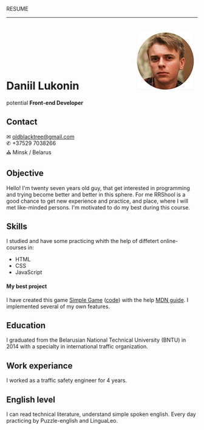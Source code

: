 RESUME
* * *
# Daniil Lukonin &nbsp; &nbsp; &nbsp; &nbsp; &nbsp; &nbsp; &nbsp; &nbsp; &nbsp; &nbsp; &nbsp; ![Alt text](img/face150px.jpg)                                      
potential **Front-end Developer** 

## Contact
&#x2709;  oldblacktree@gmail.com <br>
&#x2706;  +37529 7038266 <br>
&#9962; Minsk / Belarus <br>

## Objective
Hello! I'm twenty seven years old guy, that get interested in programming and trying become better and better in this sphere. For me RRShool is a good chance to get new experience and practice, and place, where I will met like-minded persons. I'm motivated to do my best during this course.

## Skills
I studied and have some practicing whith the help of diffetert online-courses in:
+ HTML
+ CSS
+ JavaScript
#### My best project
I have created this game [Simple Game](https://oldblacktree.github.io/SimpleGame/) ([code](https://github.com/oldblacktree/SimpleGame)) with the help [MDN guide](https://developer.mozilla.org/ru/docs/Games/Tutorials/2D_Breakout_game_pure_JavaScript). 
I implemented several of my own features.
## Education
I graduated from the Belarusian National Technical University (BNTU) in 2014 with a specialty in international traffic organization.
## Work experiance
I worked as a traffic safety engineer for 4 years.
## English level
I can read technical literature, understand simple spoken english. Every day practicing by Puzzle-english and LinguaLeo.
